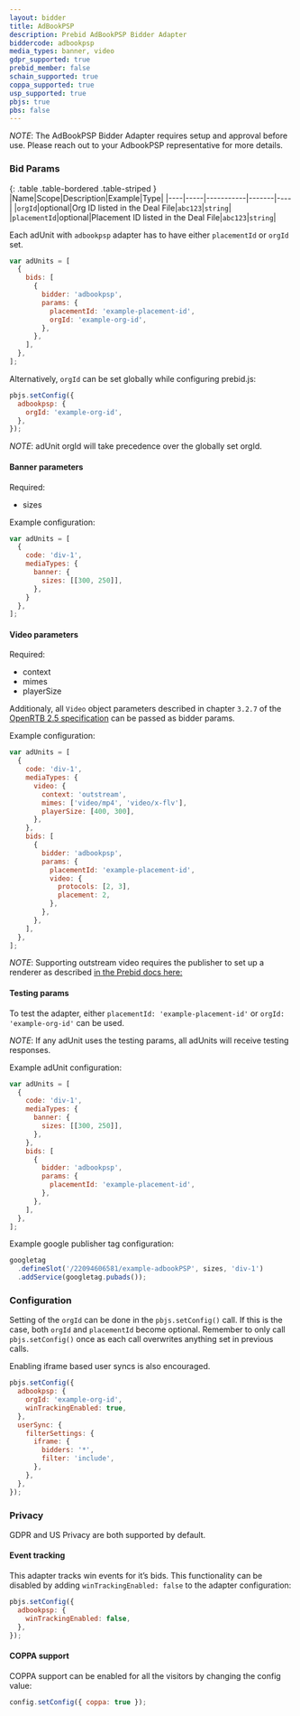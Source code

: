 ```yaml
---
layout: bidder
title: AdBookPSP
description: Prebid AdBookPSP Bidder Adapter
biddercode: adbookpsp
media_types: banner, video
gdpr_supported: true
prebid_member: false
schain_supported: true
coppa_supported: true
usp_supported: true
pbjs: true
pbs: false
---
```


*NOTE*: The AdBookPSP Bidder Adapter requires setup and approval before use. Please reach out to your AdbookPSP representative for more details.

### Bid Params

{: .table .table-bordered .table-striped }
|Name|Scope|Description|Example|Type|
|----|-----|-----------|-------|----|
|`orgId`|optional|Org ID listed in the Deal File|`abc123`|`string`|
|`placementId`|optional|Placement ID listed in the Deal File|`abc123`|`string`|

Each adUnit with `adbookpsp` adapter has to have either `placementId` or `orgId` set.

```js
var adUnits = [
  {
    bids: [
      {
        bidder: 'adbookpsp',
        params: {
          placementId: 'example-placement-id',
          orgId: 'example-org-id',
        },
      },
    ],
  },
];
```

Alternatively, `orgId` can be set globally while configuring prebid.js:

```js
pbjs.setConfig({
  adbookpsp: {
    orgId: 'example-org-id',
  },
});
```

*NOTE*: adUnit orgId will take precedence over the globally set orgId.

#### Banner parameters

Required:

- sizes

Example configuration:

```js
var adUnits = [
  {
    code: 'div-1',
    mediaTypes: {
      banner: {
        sizes: [[300, 250]],
      },
    }
  },
];
```

#### Video parameters

Required:

- context
- mimes
- playerSize

Additionaly, all `Video` object parameters described in chapter `3.2.7` of the [OpenRTB 2.5 specification](https://www.iab.com/wp-content/uploads/2016/03/OpenRTB-API-Specification-Version-2-5-FINAL.pdf) can be passed as bidder params.

Example configuration:

```js
var adUnits = [
  {
    code: 'div-1',
    mediaTypes: {
      video: {
        context: 'outstream',
        mimes: ['video/mp4', 'video/x-flv'],
        playerSize: [400, 300],
      },
    },
    bids: [
      {
        bidder: 'adbookpsp',
        params: {
          placementId: 'example-placement-id',
          video: {
            protocols: [2, 3],
            placement: 2,
          },
        },
      },
    ],
  },
];
```

*NOTE*: Supporting outstream video requires the publisher to set up a renderer as described [in the Prebid docs here:](https://docs.prebid.org/dev-docs/show-outstream-video-ads.html)

#### Testing params

To test the adapter, either `placementId: 'example-placement-id'` or `orgId: 'example-org-id'` can be used. 

*NOTE*: If any adUnit uses the testing params, all adUnits will receive testing responses.

Example adUnit configuration:

```js
var adUnits = [
  {
    code: 'div-1',
    mediaTypes: {
      banner: {
        sizes: [[300, 250]],
      },
    },
    bids: [
      {
        bidder: 'adbookpsp',
        params: {
          placementId: 'example-placement-id',
        },
      },
    ],
  },
];
```

Example google publisher tag configuration:

```js
googletag
  .defineSlot('/22094606581/example-adbookPSP', sizes, 'div-1')
  .addService(googletag.pubads());
```

### Configuration

Setting of the `orgId` can be done in the `pbjs.setConfig()` call. If this is the case, both `orgId` and `placementId` become optional. Remember to only call `pbjs.setConfig()` once as each call overwrites anything set in previous calls.

Enabling iframe based user syncs is also encouraged.

```javascript
pbjs.setConfig({
  adbookpsp: {
    orgId: 'example-org-id',
    winTrackingEnabled: true,
  },
  userSync: {
    filterSettings: {
      iframe: {
        bidders: '*',
        filter: 'include',
      },
    },
  },
});
```

### Privacy

GDPR and US Privacy are both supported by default.

#### Event tracking

This adapter tracks win events for it’s bids. This functionality can be disabled by adding `winTrackingEnabled: false` to the adapter configuration:

```js
pbjs.setConfig({
  adbookpsp: {
    winTrackingEnabled: false,
  },
});
```

#### COPPA support

COPPA support can be enabled for all the visitors by changing the config value:

```js
config.setConfig({ coppa: true });
```
